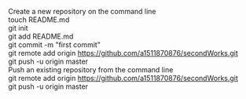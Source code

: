 Create a new repository on the command line  
touch README.md  
git init  
git add README.md  
git commit -m "first commit"  
git remote add origin https://github.com/a1511870876/secondWorks.git  
git push -u origin master  
Push an existing repository from the command line  
git remote add origin https://github.com/a1511870876/secondWorks.git  
git push -u origin master  